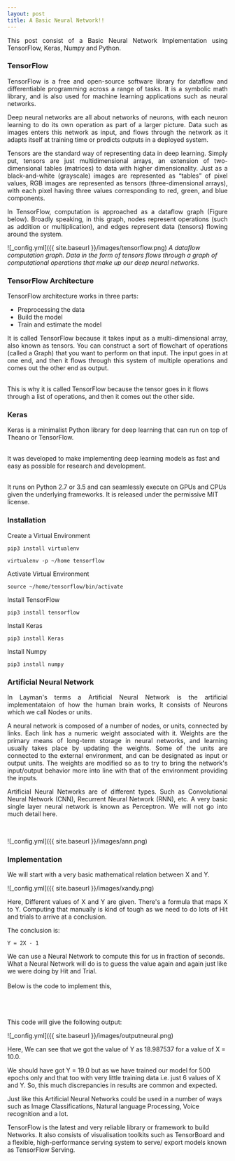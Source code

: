 ```yaml
---
layout: post
title: A Basic Neural Network!!
---
```


<p style="text-align:justify;">
This post consist of a Basic Neural Network Implementation using TensorFlow, Keras, Numpy and Python.</p>

<h3>TensorFlow</h3>

<p style="text-align:justify;">
TensorFlow is a free and open-source software library for dataflow and differentiable programming across a range of tasks. It is a symbolic math library, and is also used for machine learning applications such as neural networks.
</p>

<p style="text-align:justify;">
Deep neural networks are all about networks of neurons, with each neuron learning to do its own operation as part of a larger picture. 
Data such as images enters this network as input, and flows through the network as it adapts itself at training time or predicts outputs in a deployed system.
</p>

<p style="text-align:justify;">
Tensors are the standard way of representing data in deep learning. Simply put, tensors are just multidimensional arrays, an extension of two-dimensional tables (matrices) to data with higher dimensionality. Just as a black-and-white (grayscale) images are represented as “tables” of pixel values, RGB images are represented as tensors (three-dimensional arrays), with each pixel having three values corresponding to red, green, and blue components.</p>

<p style="text-align:justify;">
In TensorFlow, computation is approached as a dataflow graph (Figure below). Broadly speaking, in this graph, nodes represent operations (such as addition or multiplication), and edges represent data (tensors) flowing around the system.</p>

![_config.yml]({{ site.baseurl }}/images/tensorflow.png)
<i>A dataflow computation graph. Data in the form of tensors flows through a graph of computational operations that make up our deep neural networks.</i>

<h3>TensorFlow Architecture</h3>

<p style="text-align:justify;">
TensorFlow architecture works in three parts:</p>

<ul>
  <li>Preprocessing the data</li>
  <li>Build the model</li>
  <li>Train and estimate the model</li>
</ul> 

<p style="text-align:justify;">
It is called TensorFlow because it takes input as a multi-dimensional array, also known as tensors. You can construct a sort of flowchart of operations (called a Graph) 
that you want to perform on that input. The input goes in at one end, and then it flows through this system of multiple operations and comes out the other end as output.
<br> <br>
  
This is why it is called TensorFlow because the tensor goes in it flows through a list of operations, and then it comes out the other side.</p>

<h3>Keras</h3>

<p style="text-align:justify;">
Keras is a minimalist Python library for deep learning that can run on top of Theano or TensorFlow.
<br> <br>

It was developed to make implementing deep learning models as fast and easy as possible for research and development.
<br> <br>

It runs on Python 2.7 or 3.5 and can seamlessly execute on GPUs and CPUs given the underlying frameworks. It is released under the permissive MIT license.</p>

<h3>Installation</h3>


Create a Virtual Environment 

```
pip3 install virtualenv

virtualenv -p ~/home tensorflow
```

Activate Virtual Environment 

```
source ~/home/tensorflow/bin/activate
```

Install TensorFlow

```
pip3 install tensorflow
```

Install Keras

```
pip3 install Keras
```
Install Numpy

```
pip3 install numpy
```

<h3>Artificial Neural Network</h3>

<p style="text-align:justify;">
In Layman's terms a Artificial Neural Network is the artificial implementataion of how the human brain works, It consists of 
Neurons which we call Nodes or units.
</p>
<p style="text-align:justify;">
A neural network is composed of a number of nodes, or units, connected by links. Each link
has a numeric weight associated with it. Weights are the primary means of long-term storage
in neural networks, and learning usually takes place by updating the weights. Some of the units
are connected to the external environment, and can be designated as input or output units. The
weights are modified so as to try to bring the network's input/output behavior more into line with
that of the environment providing the inputs.</p>

<p style="text-align:justify;">
Artificial Neural Networks are of different types. Such as Convolutional Neural Network (CNN), Recurrent Neural Network (RNN), etc. A very basic single layer neural network is known as Perceptron. We will not go into much detail here.
</p>
<br>

![_config.yml]({{ site.baseurl }}/images/ann.png)


<h3>Implementation</h3>

We will start with a very basic mathematical relation between X and Y. 

![_config.yml]({{ site.baseurl }}/images/xandy.png)

<p style="text-align:justify;">
Here, Different values of X and Y are given. There's a formula that maps X to Y. Computing that manually is kind of tough as we need to do lots of Hit and trials to arrive at a conclusion.
</p>

The conclusion is:

```
Y = 2X - 1
```

We can use a Neural Network to compute this for us in fraction of seconds. What a Neural Network will do is to guess the value
again and again just like we were doing by Hit and Trial.
<br><br>
Below is the code to implement this,
<br><br>

<script src="https://gist.github.com/ritwik12/3d3f34c652bccd045ff1e0898568162c.js"></script>

<br><br>
This code will give the following output:

![_config.yml]({{ site.baseurl }}/images/outputneural.png)

Here, We can see that we got the value of Y as 18.987537 for a value of X = 10.0.

We should have got Y = 19.0 but as we have trained our model for 500 epochs only and that too with very little training data i.e. just 6 values of X and Y. So, this much discrepancies in results are common and expected.

Just like this Artificial Neural Networks could be used in a number of ways such as Image Classifications, Natural language Processing, Voice recognition and a lot.

TensorFlow is the latest and very reliable library or framework to build Networks. It also consists of visualisation toolkits
such as TensorBoard and  a flexible, high-performance serving system to serve/ export models known as TensorFlow Serving.



